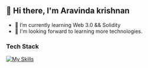 ## 👋 Hi there, I'm Aravinda krishnan 
- 🌱 I’m currently learning Web 3.0 && Solidity
- 🤖 I'm looking forward to learning more technologies.

### Tech Stack
[![My Skills](https://skillicons.dev/icons?i=html,css,js,ts,react,tailwind,nodejs,mongodb,aws)](https://skillicons.dev)
